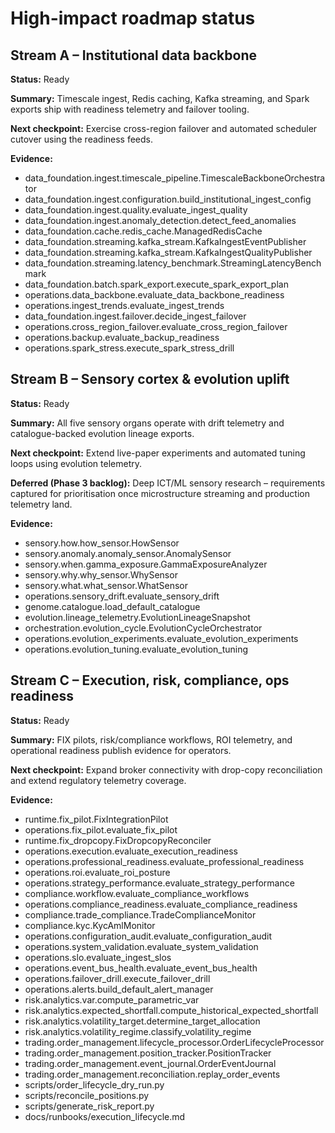 # High-impact roadmap status

## Stream A – Institutional data backbone

**Status:** Ready

**Summary:** Timescale ingest, Redis caching, Kafka streaming, and Spark exports ship with readiness telemetry and failover tooling.

**Next checkpoint:** Exercise cross-region failover and automated scheduler cutover using the readiness feeds.

**Evidence:**
- data_foundation.ingest.timescale_pipeline.TimescaleBackboneOrchestrator
- data_foundation.ingest.configuration.build_institutional_ingest_config
- data_foundation.ingest.quality.evaluate_ingest_quality
- data_foundation.ingest.anomaly_detection.detect_feed_anomalies
- data_foundation.cache.redis_cache.ManagedRedisCache
- data_foundation.streaming.kafka_stream.KafkaIngestEventPublisher
- data_foundation.streaming.kafka_stream.KafkaIngestQualityPublisher
- data_foundation.streaming.latency_benchmark.StreamingLatencyBenchmark
- data_foundation.batch.spark_export.execute_spark_export_plan
- operations.data_backbone.evaluate_data_backbone_readiness
- operations.ingest_trends.evaluate_ingest_trends
- data_foundation.ingest.failover.decide_ingest_failover
- operations.cross_region_failover.evaluate_cross_region_failover
- operations.backup.evaluate_backup_readiness
- operations.spark_stress.execute_spark_stress_drill

## Stream B – Sensory cortex & evolution uplift

**Status:** Ready

**Summary:** All five sensory organs operate with drift telemetry and catalogue-backed evolution lineage exports.

**Next checkpoint:** Extend live-paper experiments and automated tuning loops using evolution telemetry.

**Deferred (Phase 3 backlog):** Deep ICT/ML sensory research – requirements captured for prioritisation once microstructure
streaming and production telemetry land.

**Evidence:**
- sensory.how.how_sensor.HowSensor
- sensory.anomaly.anomaly_sensor.AnomalySensor
- sensory.when.gamma_exposure.GammaExposureAnalyzer
- sensory.why.why_sensor.WhySensor
- sensory.what.what_sensor.WhatSensor
- operations.sensory_drift.evaluate_sensory_drift
- genome.catalogue.load_default_catalogue
- evolution.lineage_telemetry.EvolutionLineageSnapshot
- orchestration.evolution_cycle.EvolutionCycleOrchestrator
- operations.evolution_experiments.evaluate_evolution_experiments
- operations.evolution_tuning.evaluate_evolution_tuning

## Stream C – Execution, risk, compliance, ops readiness

**Status:** Ready

**Summary:** FIX pilots, risk/compliance workflows, ROI telemetry, and operational readiness publish evidence for operators.

**Next checkpoint:** Expand broker connectivity with drop-copy reconciliation and extend regulatory telemetry coverage.

**Evidence:**
- runtime.fix_pilot.FixIntegrationPilot
- operations.fix_pilot.evaluate_fix_pilot
- runtime.fix_dropcopy.FixDropcopyReconciler
- operations.execution.evaluate_execution_readiness
- operations.professional_readiness.evaluate_professional_readiness
- operations.roi.evaluate_roi_posture
- operations.strategy_performance.evaluate_strategy_performance
- compliance.workflow.evaluate_compliance_workflows
- operations.compliance_readiness.evaluate_compliance_readiness
- compliance.trade_compliance.TradeComplianceMonitor
- compliance.kyc.KycAmlMonitor
- operations.configuration_audit.evaluate_configuration_audit
- operations.system_validation.evaluate_system_validation
- operations.slo.evaluate_ingest_slos
- operations.event_bus_health.evaluate_event_bus_health
- operations.failover_drill.execute_failover_drill
- operations.alerts.build_default_alert_manager
- risk.analytics.var.compute_parametric_var
- risk.analytics.expected_shortfall.compute_historical_expected_shortfall
- risk.analytics.volatility_target.determine_target_allocation
- risk.analytics.volatility_regime.classify_volatility_regime
- trading.order_management.lifecycle_processor.OrderLifecycleProcessor
- trading.order_management.position_tracker.PositionTracker
- trading.order_management.event_journal.OrderEventJournal
- trading.order_management.reconciliation.replay_order_events
- scripts/order_lifecycle_dry_run.py
- scripts/reconcile_positions.py
- scripts/generate_risk_report.py
- docs/runbooks/execution_lifecycle.md
